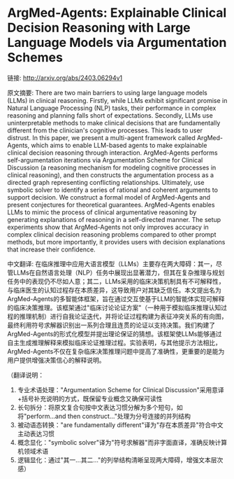 # ArgMed-Agents: Explainable Clinical Decision Reasoning with Large Language Models via Argumentation Schemes

链接: http://arxiv.org/abs/2403.06294v1

原文摘要:
There are two main barriers to using large language models (LLMs) in clinical
reasoning. Firstly, while LLMs exhibit significant promise in Natural Language
Processing (NLP) tasks, their performance in complex reasoning and planning
falls short of expectations. Secondly, LLMs use uninterpretable methods to make
clinical decisions that are fundamentally different from the clinician's
cognitive processes. This leads to user distrust. In this paper, we present a
multi-agent framework called ArgMed-Agents, which aims to enable LLM-based
agents to make explainable clinical decision reasoning through interaction.
ArgMed-Agents performs self-argumentation iterations via Argumentation Scheme
for Clinical Discussion (a reasoning mechanism for modeling cognitive processes
in clinical reasoning), and then constructs the argumentation process as a
directed graph representing conflicting relationships. Ultimately, use symbolic
solver to identify a series of rational and coherent arguments to support
decision. We construct a formal model of ArgMed-Agents and present conjectures
for theoretical guarantees. ArgMed-Agents enables LLMs to mimic the process of
clinical argumentative reasoning by generating explanations of reasoning in a
self-directed manner. The setup experiments show that ArgMed-Agents not only
improves accuracy in complex clinical decision reasoning problems compared to
other prompt methods, but more importantly, it provides users with decision
explanations that increase their confidence.

中文翻译:
在临床推理中应用大语言模型（LLMs）主要存在两大障碍：其一，尽管LLMs在自然语言处理（NLP）任务中展现出显著潜力，但其在复杂推理与规划任务中的表现仍不尽如人意；其二，LLMs采用的临床决策机制具有不可解释性，与临床医生的认知过程存在本质差异，这导致用户对其缺乏信任。本文提出名为ArgMed-Agents的多智能体框架，旨在通过交互使基于LLM的智能体实现可解释的临床决策推理。该框架通过"临床讨论论证方案"（一种用于模拟临床推理认知过程的推理机制）进行自我论证迭代，并将论证过程构建为表征冲突关系的有向图，最终利用符号求解器识别出一系列合理且连贯的论证以支持决策。我们构建了ArgMed-Agents的形式化模型并提出理论保证的猜想。该框架使LLMs能够通过自主生成推理解释来模拟临床论证推理过程。实验表明，与其他提示方法相比，ArgMed-Agents不仅在复杂临床决策推理问题中提高了准确性，更重要的是能为用户提供增强决策信心的解释说明。

（翻译说明：
1. 专业术语处理："Argumentation Scheme for Clinical Discussion"采用意译+括号补充说明的方式，既保留专业概念又确保可读性
2. 长句拆分：将原文复合句按中文表达习惯分解为多个短句，如将"perform...and then construct..."处理为分号连接的并列结构
3. 被动语态转换："are fundamentally different"译为"存在本质差异"符合中文主动表达习惯
4. 概念显化："symbolic solver"译为"符号求解器"而非字面直译，准确反映计算机领域术语
5. 逻辑显化：通过"其一...其二..."的列举结构清晰呈现两大障碍，增强文本层次感）
